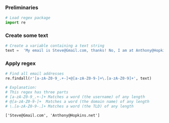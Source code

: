 
### Preliminaries


```python
# Load regex package
import re
```

### Create some text


```python
# Create a variable containing a text string
text =  'My email is Steve@Gmail.com, thanks! No, I am at Anthony@Hopkins.net'
```

### Apply regex


```python
# Find all email addresses
re.findall(r'[a-zA-Z0-9_.+-]+@[a-zA-Z0-9-]+\.[a-zA-Z0-9]+', text)

# Explanation:
# This regex has three parts
# [a-zA-Z0-9_.+-]+ Matches a word (the username) of any length
# @[a-zA-Z0-9-]+  Matches a word (the domain name) of any length
# \.[a-zA-Z0-9-.]+ Matches a word (the TLD) of any length
```




    ['Steve@Gmail.com', 'Anthony@Hopkins.net']


